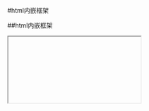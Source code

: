 #html内嵌框架


##html内嵌框架

<iframe>标签会创建包含另外一个html文件的内联框架（即行内框架），src属性来定义另一个html文件的引用地址，frameborder属性定义边框，scrolling属性定义是否有滚动条，代码如下：

```
< iframe src="http://www..." frameborder="0" scrolling="no" >< /iframe>
```


##内嵌框架与a标签配合使用
a标签的target属性可以将链接到的页面直接显示在当前页面的iframe中，代码如下：

```
< a href="01.html" target="myframe">页面一</a>
< a href="02.html" target="myframe">页面二</a>
< a href="03.html" target="myframe">页面三</a>
< iframe src="01.html" frameborder="0" scrollin
```

